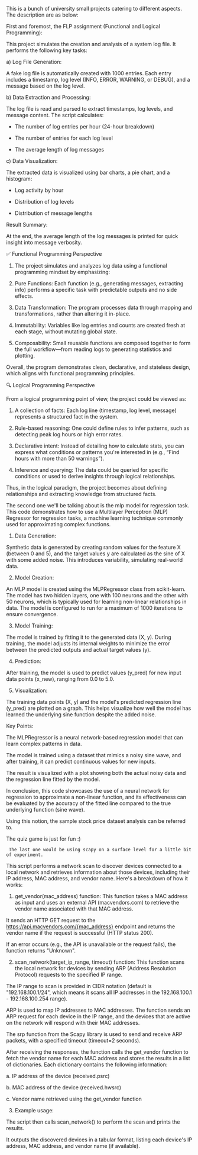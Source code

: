 This is a bunch of university small projects catering to different aspects. The description are as below:

First and foremost, the FLP assignment (Functional and Logical Programming):

   This project simulates the creation and analysis of a system log file. It performs the following key tasks:

 a) Log File Generation:
 
A fake log file is automatically created with 1000 entries. Each entry includes a timestamp, log level (INFO, ERROR, WARNING, or DEBUG), and a message based on the log level.

 b) Data Extraction and Processing:
 
The log file is read and parsed to extract timestamps, log levels, and message content. The script calculates:

  - The number of log entries per hour (24-hour breakdown)

  - The number of entries for each log level

  - The average length of log messages

 c) Data Visualization:
 
The extracted data is visualized using bar charts, a pie chart, and a histogram:

  - Log activity by hour

  - Distribution of log levels

  - Distribution of message lengths

Result Summary:

At the end, the average length of the log messages is printed for quick insight into message verbosity.

✅ Functional Programming Perspective

1) The project simulates and analyzes log data using a functional programming mindset by emphasizing:

2) Pure Functions: Each function (e.g., generating messages, extracting info) performs a specific task with predictable outputs and no side effects.

3) Data Transformation: The program processes data through mapping and transformations, rather than altering it in-place.

4) Immutability: Variables like log entries and counts are created fresh at each stage, without mutating global state.

5) Composability: Small reusable functions are composed together to form the full workflow—from reading logs to generating statistics and plotting.

Overall, the program demonstrates clean, declarative, and stateless design, which aligns with functional programming principles.

🔍 Logical Programming Perspective

From a logical programming point of view, the project could be viewed as:

1) A collection of facts: Each log line (timestamp, log level, message) represents a structured fact in the system.

2) Rule-based reasoning: One could define rules to infer patterns, such as detecting peak log hours or high error rates.

3) Declarative intent: Instead of detailing how to calculate stats, you can express what conditions or patterns you're interested in (e.g., “Find hours with more than 50 warnings”).

4) Inference and querying: The data could be queried for specific conditions or used to derive insights through logical relationships.

Thus, in the logical paradigm, the project becomes about defining relationships and extracting knowledge from structured facts.


   The second one we'll be talking about is the mlp model for regression task. This code demonstrates how to use a Multilayer Perceptron (MLP) Regressor for regression tasks, a machine learning technique commonly used for approximating complex functions.

1) Data Generation:

Synthetic data is generated by creating random values for the feature X (between 0 and 5), and the target values y are calculated as the sine of X with some added noise. This introduces variability, simulating real-world data.

2) Model Creation:

An MLP model is created using the MLPRegressor class from scikit-learn. The model has two hidden layers, one with 100 neurons and the other with 50 neurons, which is typically used for learning non-linear relationships in data. The model is configured to run for a maximum of 1000 iterations to ensure convergence.

3) Model Training:

The model is trained by fitting it to the generated data (X, y). During training, the model adjusts its internal weights to minimize the error between the predicted outputs and actual target values (y).

4) Prediction:

After training, the model is used to predict values (y_pred) for new input data points (x_new), ranging from 0.0 to 5.0.

5) Visualization:

The training data points (X, y) and the model's predicted regression line (y_pred) are plotted on a graph. This helps visualize how well the model has learned the underlying sine function despite the added noise.

Key Points:

The MLPRegressor is a neural network-based regression model that can learn complex patterns in data.

The model is trained using a dataset that mimics a noisy sine wave, and after training, it can predict continuous values for new inputs.

The result is visualized with a plot showing both the actual noisy data and the regression line fitted by the model.

In conclusion, this code showcases the use of a neural network for regression to approximate a non-linear function, and its effectiveness can be evaluated by the accuracy of the fitted line compared to the true underlying function (sine wave).

Using this notion, the sample stock price dataset analysis can be referred to.

The quiz game is just for fun :)

     The last one would be using scapy on a surface level for a little bit of experiment. 

This script performs a network scan to discover devices connected to a local network and retrieves information about those devices, including their IP address, MAC address, and vendor name. Here's a breakdown of how it works:

1. get_vendor(mac_address) function:
This function takes a MAC address as input and uses an external API (macvendors.com) to retrieve the vendor name associated with that MAC address.

It sends an HTTP GET request to the https://api.macvendors.com/{mac_address} endpoint and returns the vendor name if the request is successful (HTTP status 200).

If an error occurs (e.g., the API is unavailable or the request fails), the function returns "Unknown".

2. scan_network(target_ip_range, timeout) function:
This function scans the local network for devices by sending ARP (Address Resolution Protocol) requests to the specified IP range.

The IP range to scan is provided in CIDR notation (default is "192.168.100.1/24", which means it scans all IP addresses in the 192.168.100.1 - 192.168.100.254 range).

ARP is used to map IP addresses to MAC addresses. The function sends an ARP request for each device in the IP range, and the devices that are active on the network will respond with their MAC addresses.

The srp function from the Scapy library is used to send and receive ARP packets, with a specified timeout (timeout=2 seconds).

After receiving the responses, the function calls the get_vendor function to fetch the vendor name for each MAC address and stores the results in a list of dictionaries. Each dictionary contains the following information:

a. IP address of the device (received.psrc)

b. MAC address of the device (received.hwsrc)

c. Vendor name retrieved using the get_vendor function

3. Example usage:
   
The script then calls scan_network() to perform the scan and prints the results.

It outputs the discovered devices in a tabular format, listing each device's IP address, MAC address, and vendor name (if available).



